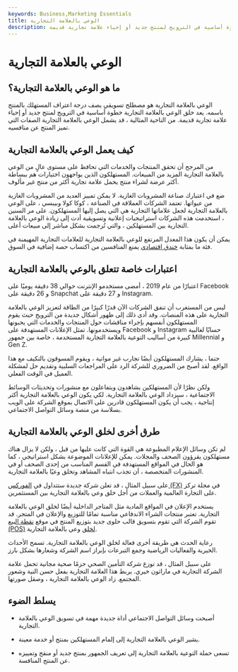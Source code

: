 ```yaml
---
keywords: Business,Marketing Essentials
title: الوعي بالعلامة التجارية
description: الوعي بالعلامة التجارية هو مصطلح تسويقي يصف درجة اعتراف المستهلك بمنتج أو خدمة باسمه. يعد خلق الوعي بالعلامة التجارية خطوة أساسية في الترويج لمنتج جديد أو إحياء علامة تجارية قديمة.
---
```


# الوعي بالعلامة التجارية
## ما هو الوعي بالعلامة التجارية؟

الوعي بالعلامة التجارية هو مصطلح تسويقي يصف درجة اعتراف المستهلك بالمنتج باسمه. يعد خلق الوعي بالعلامة التجارية خطوة أساسية في الترويج لمنتج جديد أو إحياء علامة تجارية قديمة. من الناحية المثالية ، قد يشمل الوعي بالعلامة التجارية الصفات التي تميز المنتج عن منافسيه.

## كيف يعمل الوعي بالعلامة التجارية

من المرجح أن تحقق المنتجات والخدمات التي تحافظ على مستوى عالٍ من الوعي بالعلامة التجارية المزيد من المبيعات. المستهلكون الذين يواجهون اختيارات هم ببساطة أكثر عرضة لشراء منتج يحمل علامة تجارية أكثر من منتج غير مألوف.

ضع في اعتبارك صناعة المشروبات الغازية. لا يمكن تمييز العديد من المشروبات الغازية من عبواتها. تعتمد الشركات العملاقة في الصناعة ، كوكا كولا وبيبسي ، على الوعي بالعلامة التجارية لجعل علاماتها التجارية هي التي يصل إليها المستهلكون. على مر السنين ، استخدمت هذه الشركات استراتيجيات إعلانية وتسويقية أدت إلى زيادة الوعي بالعلامة التجارية بين المستهلكين ، والتي تُرجمت بشكل مباشر إلى مبيعات أعلى.

يمكن أن يكون هذا المعدل المرتفع للوعي بالعلامة التجارية للعلامات التجارية المهيمنة في فئة ما بمثابة [خندق اقتصادي](/economicmoat) يمنع المنافسين من اكتساب حصة إضافية في السوق.

## اعتبارات خاصة تتعلق بالوعي بالعلامة التجارية

اعتبارًا من عام 2019 ، أمضى مستخدمو الإنترنت حوالي 38 دقيقة يوميًا على Facebook و 26 دقيقة على Snapchat و 27 دقيقة على Instagram.

ليس من المستغرب أن تنفق الشركات الآن قدرًا كبيرًا من الطاقة لتعزيز الوعي بالعلامة التجارية على هذه المنصات. وقد أدى ذلك إلى ظهور أشكال جديدة من الترويج حيث يقوم المستهلكون أنفسهم بإجراء مناقشات حول المنتجات والخدمات التي يحبونها ويستخدمونها. تمثل الإعلانات المستهدفة على Facebook و Instagram حسابًا لغالبية كبيرة من أساليب التوعية بالعلامة التجارية المستخدمة ، خاصة بين جمهور Millennial و Gen Z.

حتما ، يشارك المستهلكون أيضًا تجارب غير مواتية ، ويقوم المسوقون بالتكيف مع هذا الواقع. لقد أصبح من الضروري للشركة الرد على المراجعات السلبية وتقديم حل لمشكلة العميل في الوقت الفعلي.

ولكن نظرًا لأن المستهلكين يشاهدون ويتفاعلون مع منشورات وتحديثات الوسائط الاجتماعية ، سيزداد الوعي بالعلامة التجارية. لكي يكون الوعي بالعلامة التجارية أكثر إنتاجية ، يجب أن يكون المستهلكون قادرين على الاتصال بموقع الشركة على الويب بسلاسة من منصة وسائل التواصل الاجتماعي.

## طرق أخرى لخلق الوعي بالعلامة التجارية

لم تكن وسائل الإعلام المطبوعة هي القوة التي كانت عليها من قبل ، ولكن لا يزال هناك مستهلكون يقرؤون الصحف والمجلات. يمكن للإعلانات الموضوعة بشكل استراتيجي ، كما هو الحال في المواقع المستهدفة في القسم المناسب من إحدى الصحف أو في المنشورات المتخصصة ، أن تجذب انتباه المشاهد وتخلق وعيًا بالعلامة التجارية.

على سبيل المثال ، قد تعلن شركة جديدة ستتداول في [الفوركس (FX)](/forex) في مجلة تركز على التجارة العالمية والعملات من أجل خلق وعي بالعلامة التجارية بين المستثمرين.

يستخدم الإعلان في المواقع المادية مثل المتاجر الداخلية أيضًا لخلق الوعي بالعلامة التجارية. تعتبر منتجات الشراء الاندفاعي مناسبة تمامًا للتوزيع والإعلان في المتجر. قد تقوم الشركة التي تقوم بتسويق قالب حلوى جديد بتوزيع المنتج في موقع [نقطة البيع (POS)](/point-of-sale) [لخلق](/point-of-sale) وعي بالعلامة التجارية.

رعاية الحدث هي طريقة أخرى فعالة لخلق الوعي بالعلامة التجارية. تسمح الأحداث الخيرية والفعاليات الرياضية وجمع التبرعات بإبراز اسم الشركة وشعارها بشكل بارز.

على سبيل المثال ، قد توزع شركة التأمين الصحي حزمًا صحية مجانية تحمل علامة الشركة التجارية في ماراثون خيري. يربط هذا العلامة التجارية بفعل حسن النية وشعور المجتمع. زاد الوعي بالعلامة التجارية ، وصقل صورتها.

## يسلط الضوء

- أصبحت وسائل التواصل الاجتماعي أداة جديدة مهمة في تسويق الوعي بالعلامة التجارية.

- يشير الوعي بالعلامة التجارية إلى إلمام المستهلكين بمنتج أو خدمة معينة.

- تسعى حملة التوعية بالعلامة التجارية إلى تعريف الجمهور بمنتج جديد أو منقح وتمييزه عن المنتج المنافسة.

